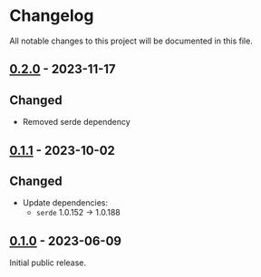 # Changelog

All notable changes to this project will be documented in this file.

## [0.2.0] - 2023-11-17

## Changed

- Removed serde dependency

## [0.1.1] - 2023-10-02

## Changed

- Update dependencies:
  * `serde` 1.0.152 -> 1.0.188

## [0.1.0] - 2023-06-09

Initial public release.

[0.1.0]: https://github.com/drobin/nuts-bytes/tree/v0.1.0
[0.1.1]: https://github.com/drobin/nuts-bytes/tree/v0.1.1
[0.2.0]: https://github.com/drobin/nuts-bytes/tree/v0.2.0
